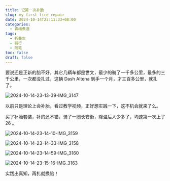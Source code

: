```yaml
---
title: 记第一次补胎
slug: my first tire repair
date: 2024-10-14T23:11:33+08:00
categories:
  - 青梅煮酒
tags:
  - 折叠车
  - 骑行
  - 随笔
toc: false
draft: false
---
```


要说还是正新的胎不好，其它几辆车都是世文，最少的骑了一千多公里，最多的三千公里，一次都没扎过，这辆 Dash Altena 到手一个月，才三百多公里，就扎了。

![2024-10-14-23-13-39-IMG_3147](https://raw.githubusercontent.com/xbot/image-hosting/master/blog/2024-10-14-23-13-39-IMG_3147.jpeg)

以前只是理论上会补胎，看过教学视频，正好想实践一下，这不机会就来了么。

买了补胎套装，补的还不错，骑了一圈长安街，降温后人少多了，均速第一次上了 26 。

![2024-10-14-23-14-10-IMG_3159](https://raw.githubusercontent.com/xbot/image-hosting/master/blog/2024-10-14-23-14-10-IMG_3159.jpeg)

![2024-10-14-23-14-33-IMG_3158](https://raw.githubusercontent.com/xbot/image-hosting/master/blog/2024-10-14-23-14-33-IMG_3158.jpeg)

![2024-10-14-23-14-59-IMG_3160](https://raw.githubusercontent.com/xbot/image-hosting/master/blog/2024-10-14-23-14-59-IMG_3160.jpeg)

![2024-10-14-23-15-16-IMG_3163](https://raw.githubusercontent.com/xbot/image-hosting/master/blog/2024-10-14-23-15-16-IMG_3163.jpeg)

实践出真知，再扎就换胎！